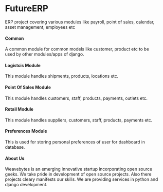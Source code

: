 # FutureERP
ERP project covering various modules like payroll, point of sales, calendar, asset management, employees etc

#### Common 

 A common module for common models like customer, product etc to be used by other modules/apps of django.

#### Logistcis Module
 
 This module handles shipments, products, locations etc.
 
#### Point Of Sales Module

  This module handles customers, staff, products, payments, outlets etc.

#### Retail Module

  This module handles suppliers, customers, staff, products, payments  etc.

#### Preferences Module

This is used for storing personal preferences of user for dashboard in database.

#### About Us

  Weavebytes is an emerging innovative startup incorporating open source geeks.
  We take pride in development of open source projects. Also there projects cleary manifests our skills.
  We are providing services in python and django development.
